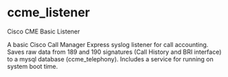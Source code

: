 ccme_listener
=============

Cisco CME Basic Listener

A basic Cisco Call Manager Express syslog listener for call accounting. Saves raw data from 189 and 190 signatures (Call History and BRI interface) to a mysql database (ccme_telephony). Includes a service for running on system boot time.